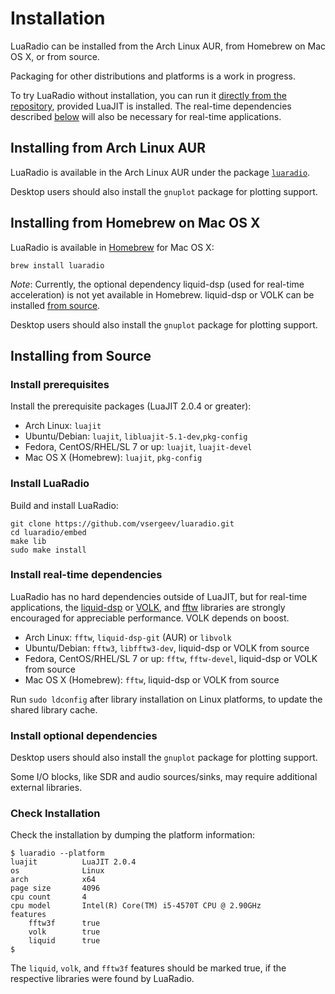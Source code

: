 # Installation

LuaRadio can be installed from the Arch Linux AUR, from Homebrew on Mac OS X,
or from source.

Packaging for other distributions and platforms is a work in progress.

To try LuaRadio without installation, you can run it [directly from the
repository](../README.md#quickstart), provided LuaJIT is installed. The
real-time dependencies described [below](#install-real-time-dependencies) will
also be necessary for real-time applications.

## Installing from Arch Linux AUR

LuaRadio is available in the Arch Linux AUR under the package
[`luaradio`](https://aur.archlinux.org/packages/luaradio).

Desktop users should also install the `gnuplot` package for plotting support.

## Installing from Homebrew on Mac OS X

LuaRadio is available in [Homebrew](http://brew.sh/) for Mac OS X:

```
brew install luaradio
```

*Note*: Currently, the optional dependency liquid-dsp (used for real-time
acceleration) is not yet available in Homebrew. liquid-dsp or VOLK can be
installed [from source](#install-real-time-dependencies).

Desktop users should also install the `gnuplot` package for plotting support.

## Installing from Source

### Install prerequisites

Install the prerequisite packages (LuaJIT 2.0.4 or greater):

* Arch Linux: `luajit`
* Ubuntu/Debian: `luajit`, `libluajit-5.1-dev`,`pkg-config`
* Fedora, CentOS/RHEL/SL 7 or up: `luajit`, `luajit-devel`
* Mac OS X (Homebrew): `luajit`, `pkg-config`

### Install LuaRadio

Build and install LuaRadio:

```
git clone https://github.com/vsergeev/luaradio.git
cd luaradio/embed
make lib
sudo make install
```

### Install real-time dependencies

LuaRadio has no hard dependencies outside of LuaJIT, but for real-time
applications, the [liquid-dsp](https://github.com/jgaeddert/liquid-dsp) or
[VOLK](https://github.com/gnuradio/volk), and [fftw](http://www.fftw.org/)
libraries are strongly encouraged for appreciable performance. VOLK depends on
boost.

* Arch Linux: `fftw`, `liquid-dsp-git` (AUR) or `libvolk`
* Ubuntu/Debian: `fftw3`, `libfftw3-dev`, liquid-dsp or VOLK from source
* Fedora, CentOS/RHEL/SL 7 or up: `fftw`, `fftw-devel`, liquid-dsp or VOLK from
  source
* Mac OS X (Homebrew): `fftw`, liquid-dsp or VOLK from source

Run `sudo ldconfig` after library installation on Linux platforms, to update
the shared library cache.

### Install optional dependencies

Desktop users should also install the `gnuplot` package for plotting support.

Some I/O blocks, like SDR and audio sources/sinks, may require additional
external libraries.

### Check Installation

Check the installation by dumping the platform information:

```
$ luaradio --platform
luajit          LuaJIT 2.0.4
os              Linux
arch            x64
page size       4096
cpu count       4
cpu model       Intel(R) Core(TM) i5-4570T CPU @ 2.90GHz
features
    fftw3f      true
    volk        true
    liquid      true
$
```

The `liquid`, `volk`, and `fftw3f` features should be marked true, if the
respective libraries were found by LuaRadio.
